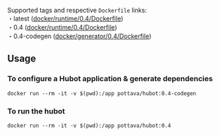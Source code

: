 Supported tags and respective `Dockerfile` links:  
・latest ([docker/runtime/0.4/Dockerfile](https://github.com/pottava/hubots/blob/master/docker/runtime/Dockerfile))  
・0.4 ([docker/runtime/0.4/Dockerfile](https://github.com/pottava/hubots/blob/master/docker/runtime/Dockerfile))  
・0.4-codegen ([docker/generator/0.4/Dockerfile](https://github.com/pottava/hubots/blob/master/docker/generator/Dockerfile))  

## Usage

### To configure a Hubot application & generate dependencies

`docker run --rm -it -v $(pwd):/app pottava/hubot:0.4-codegen`

### To run the hubot

`docker run --rm -it -v $(pwd):/app pottava/hubot:0.4`
